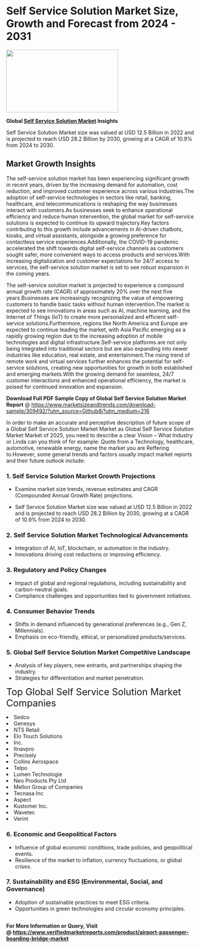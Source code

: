 <H1>Self Service Solution Market Size, Growth and Forecast from 2024 - 2031</H1><img class="aligncenter size-medium wp-image-584254" src="https://thirdeyenews.in/wp-content/uploads/2024/09/Global-Market-Research-300x168.jpeg" alt="" width="300" height="168" /><p><strong>Global&nbsp;<a href="https://www.marketsizeandtrends.com/download-sample/309492/?utm_source=Github8j?utm_medium=216">Self Service Solution Market</a> Insights</strong></p><p>Self Service Solution Market size was valued at USD 12.5 Billion in 2022 and is projected to reach USD 28.2 Billion by 2030, growing at a CAGR of 10.9% from 2024 to 2030.</p><p><h2>Market Growth Insights</h2> <p>The self-service solution market has been experiencing significant growth in recent years, driven by the increasing demand for automation, cost reduction, and improved customer experience across various industries.The adoption of self-service technologies in sectors like retail, banking, healthcare, and telecommunications is reshaping the way businesses interact with customers.As businesses seek to enhance operational efficiency and reduce human intervention, the global market for self-service solutions is expected to continue its upward trajectory.Key factors contributing to this growth include advancements in AI-driven chatbots, kiosks, and virtual assistants, alongside a growing preference for contactless service experiences.Additionally, the COVID-19 pandemic accelerated the shift towards digital self-service channels as customers sought safer, more convenient ways to access products and services.With increasing digitalization and customer expectations for 24/7 access to services, the self-service solution market is set to see robust expansion in the coming years.</p> <p>The self-service solution market is projected to experience a compound annual growth rate (CAGR) of approximately 20% over the next five years.Businesses are increasingly recognizing the value of empowering customers to handle basic tasks without human intervention.The market is expected to see innovations in areas such as AI, machine learning, and the Internet of Things (IoT) to create more personalized and efficient self-service solutions.Furthermore, regions like North America and Europe are expected to continue leading the market, with Asia Pacific emerging as a rapidly growing region due to the increasing adoption of mobile technologies and digital infrastructure.Self-service platforms are not only being integrated into traditional sectors but are also expanding into newer industries like education, real estate, and entertainment.The rising trend of remote work and virtual services further enhances the potential for self-service solutions, creating new opportunities for growth in both established and emerging markets.With the growing demand for seamless, 24/7 customer interactions and enhanced operational efficiency, the market is poised for continued innovation and expansion.</p> <p><span class=""><strong>Download Full PDF Sample Copy of Global Self Service Solution Market Report</strong> @ <a href="https://www.marketsizeandtrends.com/download-sample/309492/?utm_source=Github8j?utm_medium=216" target="_blank">https://www.marketsizeandtrends.com/download-sample/309492/?utm_source=Github8j?utm_medium=216</a></span></p><p>In order to make an accurate and perceptive description of future scope of a Global&nbsp;Self Service Solution Market Market as Global&nbsp;Self Service Solution Market Market of 2025, you need to describe a clear Vision &ndash; What Industry or Linda can you think of for example: Quote from a Technology, healthcare, automotive, renewable energy, name the market you are Reffering to.However, some general trends and factors usually impact market reports and their future outlook include:</p><h3>1.&nbsp;<strong>Self Service Solution Market Growth Projections</strong></h3><ul><li>Examine market size trends, revenue estimates and CAGR (Compounded Annual Growth Rate) projections.</li><li><p>Self Service Solution Market size was valued at USD 12.5 Billion in 2022 and is projected to reach USD 28.2 Billion by 2030, growing at a CAGR of 10.9% from 2024 to 2030.</p></li></ul><h3>2.&nbsp;<strong>Self Service Solution Market Technological Advancements</strong></h3><ul><li>Integration of AI, IoT, blockchain, or automation in the industry.</li><li>Innovations driving cost reductions or improving efficiency.</li></ul><h3>3.&nbsp;<strong>Regulatory and Policy Changes</strong></h3><ul><li>Impact of global and regional regulations, including sustainability and carbon-neutral goals.</li><li>Compliance challenges and opportunities tied to government initiatives.</li></ul><h3>4.&nbsp;<strong>Consumer Behavior Trends</strong></h3><ul><li>Shifts in demand influenced by generational preferences (e.g., Gen Z, Millennials).</li><li>Emphasis on eco-friendly, ethical, or personalized products/services.</li></ul><h3>5.&nbsp;<strong>Global Self Service Solution Market Competitive Landscape</strong></h3><ul><li>Analysis of key players, new entrants, and partnerships shaping the industry.</li><li>Strategies for differentiation and market penetration.</li></ul><p data-pm-slice="1 1 []"><span style="color: inherit; font-family: inherit; font-size: 25px;">Top Global Self Service Solution Market Companies</span></p><div class="" data-test-id=""><p><li>Sedco</li><li> Genesys</li><li> NTS Retail</li><li> Elo Touch Solutions</li><li> Inc.</li><li> Itnavpro</li><li> Precisely</li><li> Collins Aerospace</li><li> Telpo</li><li> Lumen Technologie</li><li> Neo Products Pty Ltd</li><li> Mellon Group of Companies</li><li> Tecnasa Inc</li><li> Aspect</li><li> Kustomer Inc.</li><li> Wavetec</li><li> Verint</li></p></div><h3>6.&nbsp;<strong>Economic and Geopolitical Factors</strong></h3><ul><li>Influence of global economic conditions, trade policies, and geopolitical events.</li><li>Resilience of the market to inflation, currency fluctuations, or global crises.</li></ul><h3>7.&nbsp;<strong>Sustainability and ESG (Environmental, Social, and Governance)</strong></h3><ul><li>Adoption of sustainable practices to meet ESG criteria.</li><li>Opportunities in green technologies and circular economy principles.</li></ul><h2><strong style="font-size: 14px;">For More Information or Query, Visit @&nbsp;</strong><a style="background-color: #ffffff; font-size: 14px;" href="https://www.marketsizeandtrends.com/report/self-service-solution-market/" target="_blank">https://www.verifiedmarketreports.com/product/airport-passenger-boarding-bridge-market</a></h2>